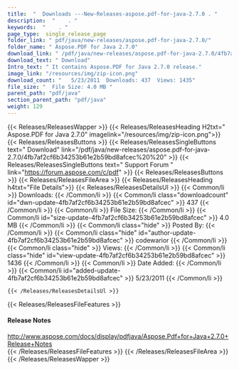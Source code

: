 ```yaml
---
title:  "  Downloads ---New-Releases-aspose.pdf-for-java-2.7.0 . " 
description:  "    . " 
keywords:  "    . " 
page_type:  single_release_page
folder_link: " pdf/java/new-releases/aspose.pdf-for-java-2.7.0/"
folder_name: " Aspose.PDF for Java 2.7.0"
download_link: " /pdf/java/new-releases/aspose.pdf-for-java-2.7.0/4fb7af2cf6b34253b61e2b59bd8afcec"
download_text: " Download"
Intro_text: " It contains Aspose.PDF for Java 2.7.0 release."
image_link: "/resources/img/zip-icon.png"
download_count: "   5/23/2011  Downloads: 437  Views: 1435"
file_size: "  File Size: 4.0 MB "
parent_path: "pdf/java"
section_parent_path: "pdf/java"
weight: 129
---
```


{{< Releases/ReleasesWapper >}}
  {{< Releases/ReleasesHeading H2txt=" Aspose.PDF for Java 2.7.0" imagelink="/resources/img/zip-icon.png">}}
  {{< Releases/ReleasesButtons >}}
    {{< Releases/ReleasesSingleButtons text=" Download" link="/pdf/java/new-releases/aspose.pdf-for-java-2.7.0/4fb7af2cf6b34253b61e2b59bd8afcec%20%20" >}}
    {{< Releases/ReleasesSingleButtons text=" Support Forum " link="https://forum.aspose.com/c/pdf" >}}
  {{< Releases/ReleasesButtons >}}
  {{< Releases/ReleasesFileArea >}}
    {{< Releases/ReleasesHeading h4txt="File Details">}}
    {{< Releases/ReleasesDetailsUl >}}
            {{< Common/li  >}} Downloads: {{< /Common/li >}} 
      {{< Common/li class="downloadcount" id="dwn-update-4fb7af2cf6b34253b61e2b59bd8afcec" >}} 437 {{< /Common/li >}} 
      {{< Common/li  >}} File Size: {{< /Common/li >}} 
      {{< Common/li id="size-update-4fb7af2cf6b34253b61e2b59bd8afcec" >}} 4.0 MB {{< /Common/li >}} 
      {{< Common/li  class="hide" >}} Posted By: {{< /Common/li >}} 
      {{< Common/li class="hide" id="author-update-4fb7af2cf6b34253b61e2b59bd8afcec" >}} codewarior {{< /Common/li >}} 
      {{< Common/li class="hide"  >}} Views: {{< /Common/li >}} 
      {{< Common/li class="hide" id="view-update-4fb7af2cf6b34253b61e2b59bd8afcec" >}} 1436 {{< /Common/li >}} 
      {{< Common/li  >}} Date Added: {{< /Common/li >}} 
      {{< Common/li id="added-update-4fb7af2cf6b34253b61e2b59bd8afcec" >}} 5/23/2011 {{< /Common/li >}} 

    {{< /Releases/ReleasesDetailsUl >}}

  {{< Releases/ReleasesFileFeatures >}}
      <h4>Release Notes</h4><div><a href="http://www.aspose.com/docs/display/pdfjava/Aspose.Pdf+for+Java+2.7.0+Release+Notes">http://www.aspose.com/docs/display/pdfjava/Aspose.Pdf+for+Java+2.7.0+Release+Notes</a></div>
  {{< /Releases/ReleasesFileFeatures >}}
 {{< /Releases/ReleasesFileArea >}}
{{< /Releases/ReleasesWapper >}}



